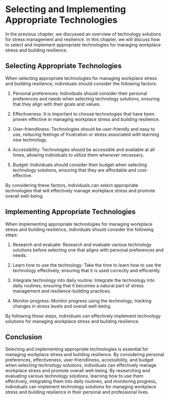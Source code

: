 Selecting and Implementing Appropriate Technologies
===================================================================================================================================

In the previous chapter, we discussed an overview of technology solutions for stress management and resilience. In this chapter, we will discuss how to select and implement appropriate technologies for managing workplace stress and building resilience.

Selecting Appropriate Technologies
----------------------------------

When selecting appropriate technologies for managing workplace stress and building resilience, individuals should consider the following factors:

1. Personal preferences: Individuals should consider their personal preferences and needs when selecting technology solutions, ensuring that they align with their goals and values.

2. Effectiveness: It is important to choose technologies that have been proven effective in managing workplace stress and building resilience.

3. User-friendliness: Technologies should be user-friendly and easy to use, reducing feelings of frustration or stress associated with learning new technology.

4. Accessibility: Technologies should be accessible and available at all times, allowing individuals to utilize them whenever necessary.

5. Budget: Individuals should consider their budget when selecting technology solutions, ensuring that they are affordable and cost-effective.

By considering these factors, individuals can select appropriate technologies that will effectively manage workplace stress and promote overall well-being.

Implementing Appropriate Technologies
-------------------------------------

When implementing appropriate technologies for managing workplace stress and building resilience, individuals should consider the following steps:

1. Research and evaluate: Research and evaluate various technology solutions before selecting one that aligns with personal preferences and needs.

2. Learn how to use the technology: Take the time to learn how to use the technology effectively, ensuring that it is used correctly and efficiently.

3. Integrate technology into daily routine: Integrate the technology into daily routines, ensuring that it becomes a natural part of stress management and resilience-building practices.

4. Monitor progress: Monitor progress using the technology, tracking changes in stress levels and overall well-being.

By following these steps, individuals can effectively implement technology solutions for managing workplace stress and building resilience.

Conclusion
----------

Selecting and implementing appropriate technologies is essential for managing workplace stress and building resilience. By considering personal preferences, effectiveness, user-friendliness, accessibility, and budget when selecting technology solutions, individuals can effectively manage workplace stress and promote overall well-being. By researching and evaluating various technology solutions, learning how to use them effectively, integrating them into daily routines, and monitoring progress, individuals can implement technology solutions for managing workplace stress and building resilience in their personal and professional lives.
